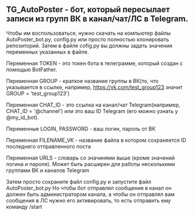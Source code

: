 ## **TG_AutoPoster - бот, который пересылает записи из групп ВК в канал/чат/ЛС в Telegram.** 

Чтобы им воспользоваться, нужно скачать на компьютер файлы AutoPoster_bot.py, config.py или просто полностью клонировать репозиторий.
Затем в файле cofig.py вы должны задать значения переменных указанных в файле.

Переменная TOKEN - это токен бота в телеграмме, который создан с помощью BotFather. 

Переменная GROUP - краткое название группы в ВК(то, что указывается в ссылке, например, https://vk.com/test_group123 значит GROUP = 'test_group123')

Переменная CHAT_ID - это ссылка на канал/чат Telegram(например, CHAT_ID = '@channel') или это ваш ID Telegram (его можно узнать у @my_id_bot). 

Переменные LOGIN, PASSWORD - ваш логин, пароль от ВК

Переменная FILENAME_VK - название файла в котором сохраняется ID последнего отправленного поста

Переменная URLS - словарь со значинями выше (кроме значений логина и пароля). Может быть расширен для работы несколькими группами ВК и каналов Telegram

Затем просто сохраните файл config.py и запустите файл AutoPoster_bot.py Но чтобы бот отправлял сообщения в канал он должен быть администратором канала, а чтобы он отправлял вам сообщения в ЛС нужно его активировать, то есть отправить ему команду /start